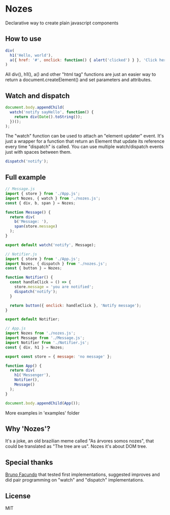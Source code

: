 # Nozes
Declarative way to create plain javascript components

## How to use
```javascript
div(
  h1('Hello, world'),
  a({ href: '#', onclick: function() { alert('clicked') } }, 'Click here')
)
```
All div(), h1(), a() and other "html tag" functions are just an easier way to return a document.createElement() and set parameters and attributes.

## Watch and dispatch
```javascript
document.body.appendChild(
  watch('notify sayHello', function() {
    return div(Date().toString());
  })();
);
```
The "watch" function can be used to attach an "element updater" event. It's just a wrapper for a function that return an Element that update its reference every time "dispatch" is called. You can use multiple watch/dispatch events just with spaces between them.
```javascript
dispatch('notify');
```

## Full example
```javascript
// Message.js
import { store } from './App.js';
import Nozes, { watch } from './nozes.js';
const { div, b, span } = Nozes;

function Message() {
  return div(
    b('Message: '),
    span(store.message)
  );
}

export default watch('notify', Message);
```
```javascript
// Notifier.js
import { store } from './App.js';
import Nozes, { dispatch } from './nozes.js';
const { button } = Nozes;

function Notifier() {
  const handleClick = () => {
    store.message = 'you are notified';
    dispatch('notify');
  }

  return button({ onclick: handleClick }, 'Notify message');
}

export default Notifier;
```
```javascript
// App.js
import Nozes from './nozes.js';
import Message from './Message.js';
import Notifier from './Notifier.js';
const { div, h1 } = Nozes;

export const store = { message: 'no message' };

function App() {
  return div(
    h1('Messenger'),
    Notifier(),
    Message()
  );
}

document.body.appendChild(App());
```
More examples in 'examples' folder

## Why 'Nozes'?
It's a joke, an old brazilian meme called "As árvores somos nozes", that could be translated as "The tree are us". Nozes it's about DOM tree.

## Special thanks
[Bruno Facundo](http://github.com/BrunoFacundo) that tested first implementations, suggested improves and did pair programming on "watch" and "dispatch" implementations.

## License
MIT

